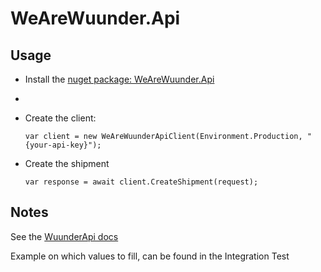 # WeAreWuunder.Api

## Usage

- Install the [nuget package: WeAreWuunder.Api](https://www.nuget.org/packages/WeAreWuunder.Api)
- 

- Create the client:

      var client = new WeAreWuunderApiClient(Environment.Production, "{your-api-key}");

- Create the shipment

      var response = await client.CreateShipment(request);

## Notes

See the [WuunderApi docs](https://wearewuunder.com/handleiding/technical-manual-book-shipments-api/)

Example on which values to fill, can be found in the Integration Test
